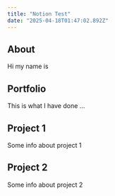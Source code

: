 ```yaml
---
title: "Notion Test"
date: "2025-04-18T01:47:02.892Z"
---
```



## About

Hi my name is


## Portfolio

This is what I have done …


## Project 1

Some info about project 1


## Project 2

Some info about project 2

